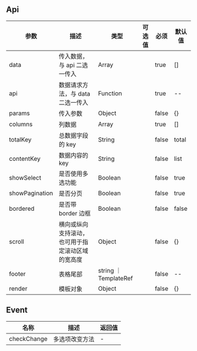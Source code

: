 <!-- @Input() data: any[] = [];

  @Input() api: any;

  @Input() params: any;

  @Input() columns: any;

  @Input() totalKey: any = 'total';

  @Input() contentKey: any = 'list';

  @Input() showSelect = true;

  @Input() showPagination = true;

  @Input() scroll: any{};

  @Input() footer: any;

  @Input() bordered = false;

  @Input() render: any = {};
  @Output() checkChange: EventEmitter<any> = new EventEmitter(); -->

## Api

| 参数           | 描述                                             | 类型                        | 可选值 | 必须  | 默认值 |
| -------------- | ------------------------------------------------ | --------------------------- | ------ | ----- | ------ |
| data           | 传入数据，与 api 二选一传入                      | Array                       |        | true  | []     |
| api            | 数据请求方法，与 data 二选一传入                 | Function                    |        | true  | --     |
| params         | 传入参数                                         | Object                      |        | false | {}     |
| columns        | 列数据                                           | Array                       |        | true  | []     |
| totalKey       | 总数据字段的 key                                 | String                      |        | false | total  |
| contentKey     | 数据内容的 key                                   | String                      |        | false | list   |
| showSelect     | 是否使用多选功能                                 | Boolean                     |        | false | true   |
| showPagination | 是否分页                                         | Boolean                     |        | false | true   |
| bordered       | 是否带 border 边框                               | Boolean                     |        | false | false  |
| scroll         | 横向或纵向支持滚动，也可用于指定滚动区域的宽高度 | Object                      |        | false | {}     |
| footer         | 表格尾部                                         | string ｜ TemplateRef<void> |        | false | --     |
| render         | 模板对象                                         | Object                      |        | false | {}     |

## Event

| 名称        | 描述           | 返回值 |
| ----------- | -------------- | ------ |
| checkChange | 多选项改变方法 | -      |
